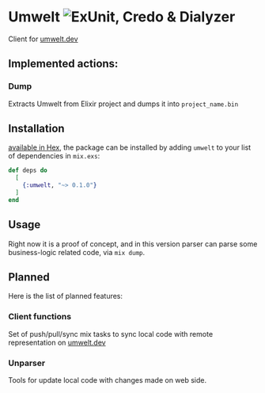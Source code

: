 # Umwelt ![ExUnit, Credo & Dialyzer](https://github.com/sovetnik/umwelt/actions/workflows/elixir.yml/badge.svg?event=push)
Client for [umwelt.dev](https://umwelt.dev)

## Implemented actions:

### Dump

Extracts Umwelt from Elixir project and dumps it into `project_name.bin`

## Installation

[available in Hex](https://hex.pm/packages/umwelt), the package can be installed
by adding `umwelt` to your list of dependencies in `mix.exs`:

```elixir
def deps do
  [
    {:umwelt, "~> 0.1.0"}
  ]
end
```

## Usage

Right now it is a proof of concept, and in this version parser can parse some business-logic related code, via `mix dump`.


## Planned
Here is the list of planned features:

### Client functions
Set of push/pull/sync mix tasks to sync local code with remote representation on [umwelt.dev](https://umwelt.dev)

### Unparser
Tools for update local code with changes made on web side.
